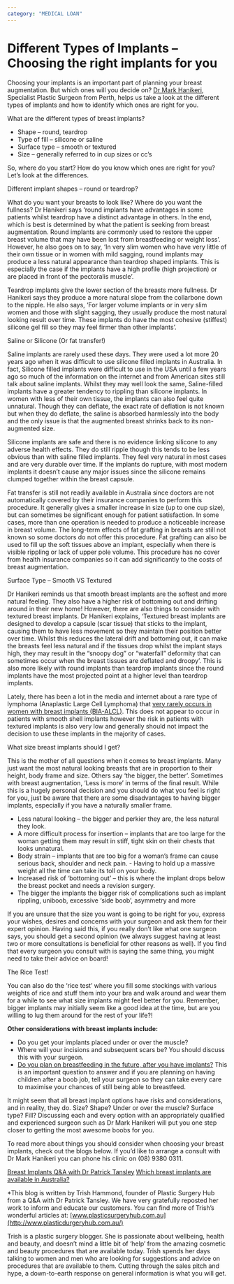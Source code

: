 ```yaml
---
category: "MEDICAL LOAN"
---
```


# Different Types of Implants – Choosing the right implants for you

Choosing your implants is an important part of planning your breast augmentation. But which ones will you decide on? [Dr Mark Hanikeri](https://www.plasticsurgeryhub.com.au/psh-directory/plastic-surgeons/mr-mark-hanikeri/), Specialist Plastic Surgeon from Perth, helps us take a look at the different types of implants and how to identify which ones are right for you.

What are the different types of breast implants?

- Shape – round, teardrop
- Type of fill – silicone or saline
- Surface type – smooth or textured
- Size – generally referred to in cup sizes or cc’s

So, where do you start? How do you know which ones are right for you? Let’s look at the differences.

Different implant shapes – round or teardrop?

What do you want your breasts to look like? Where do you want the fullness? Dr Hanikeri says ‘round implants have advantages in some patients whilst teardrop have a distinct advantage in others. In the end, which is best is determined by what the patient is seeking from breast augmentation. Round implants are commonly used to restore the upper breast volume that may have been lost from breastfeeding or weight loss’. However, he also goes on to say, ‘In very slim women who have very little of their own tissue or in women with mild sagging, round implants may produce a less natural appearance than teardrop shaped implants. This is especially the case if the implants have a high profile (high projection) or are placed in front of the pectoralis muscle’.

Teardrop implants give the lower section of the breasts more fullness. Dr Hanikeri says they produce a more natural slope from the collarbone down to the nipple. He also says, ‘For larger volume implants or in very slim women and those with slight sagging, they usually produce the most natural looking result over time. These implants do have the most cohesive (stiffest) silicone gel fill so they may feel firmer than other implants’.

Saline or Silicone (Or fat transfer!)

Saline implants are rarely used these days. They were used a lot more 20 years ago when it was difficult to use silicone filled implants in Australia. In fact, Silicone filled implants were difficult to use in the USA until a few years ago so much of the information on the internet and from American sites still talk about saline implants. Whilst they may well look the same, Saline-filled implants have a greater tendency to rippling than silicone implants. In women with less of their own tissue, the implants can also feel quite unnatural. Though they can deflate, the exact rate of deflation is not known but when they do deflate, the saline is absorbed harmlessly into the body and the only issue is that the augmented breast shrinks back to its non-augmented size.

Silicone implants are safe and there is no evidence linking silicone to any adverse health effects. They do still ripple though this tends to be less obvious than with saline filled implants. They feel very natural in most cases and are very durable over time. If the implants do rupture, with most modern implants it doesn’t cause any major issues since the silicone remains clumped together within the breast capsule.

Fat transfer is still not readily available in Australia since doctors are not automatically covered by their insurance companies to perform this procedure. It generally gives a smaller increase in size (up to one cup size), but can sometimes be significant enough for patient satisfaction. In some cases, more than one operation is needed to produce a noticeable increase in breast volume. The long-term effects of fat grafting in breasts are still not known so some doctors do not offer this procedure. Fat grafting can also be used to fill up the soft tissues above an implant, especially when there is visible rippling or lack of upper pole volume. This procedure has no cover from health insurance companies so it can add significantly to the costs of breast augmentation.

Surface Type – Smooth VS Textured

Dr Hanikeri reminds us that smooth breast implants are the softest and more natural feeling. They also have a higher risk of bottoming out and drifting around in their new home! However, there are also things to consider with textured breast implants. Dr Hanikeri explains, ‘Textured breast implants are designed to develop a capsule (scar tissue) that sticks to the implant, causing them to have less movement so they maintain their position better over time. Whilst this reduces the lateral drift and bottoming out, it can make the breasts feel less natural and if the tissues drop whilst the implant stays high, they may result in the “snoopy dog” or “waterfall” deformity that can sometimes occur when the breast tissues are deflated and droopy’. This is also more likely with round implants than teardrop implants since the round implants have the most projected point at a higher level than teardrop implants.

Lately, there has been a lot in the media and internet about a rare type of lymphoma (Anaplastic Large Cell Lymphoma) that [very rarely occurs in women with breast implants (BIA-ALCL)](https://www.plasticsurgeryhub.com.au/the-link-between-breast-implants-and-cancer/). This does not appear to occur in patients with smooth shell implants however the risk in patients with textured implants is also very low and generally should not impact the decision to use these implants in the majority of cases.

What size breast implants should I get?

This is the mother of all questions when it comes to breast implants. Many just want the most natural looking breasts that are in proportion to their height, body frame and size. Others say ‘the bigger, the better’. Sometimes with breast augmentation, ‘Less is more’ in terms of the final result. While this is a hugely personal decision and you should do what you feel is right for you, just be aware that there are some disadvantages to having bigger implants, especially if you have a naturally smaller frame.

- Less natural looking – the bigger and perkier they are, the less natural they look.
- A more difficult process for insertion – implants that are too large for the woman getting them may result in stiff, tight skin on their chests that looks unnatural.
- Body strain – implants that are too big for a woman’s frame can cause serious back, shoulder and neck pain. - Having to hold up a massive weight all the time can take its toll on your body.
- Increased risk of ‘bottoming out’ – this is where the implant drops below the breast pocket and needs a revision surgery.
- The bigger the implants the bigger risk of complications such as implant rippling, uniboob, excessive ‘side boob’, asymmetry and more

If you are unsure that the size you want is going to be right for you, express your wishes, desires and concerns with your surgeon and ask them for their expert opinion. Having said this, if you really don’t like what one surgeon says, you should get a second opinion (we always suggest having at least two or more consultations is beneficial for other reasons as well). If you find that every surgeon you consult with is saying the same thing, you might need to take their advice on board!

The Rice Test!

You can also do the ‘rice test’ where you fill some stockings with various weights of rice and stuff them into your bra and walk around and wear them for a while to see what size implants might feel better for you. Remember, bigger implants may initially seem like a good idea at the time, but are you willing to lug them around for the rest of your life?!

**Other considerations with breast implants include:**

- Do you get your implants placed under or over the muscle?
- Where will your incisions and subsequent scars be? You should discuss this with your surgeon.
- [Do you plan on breastfeeding in the future, after you have implants?](https://www.plasticsurgeryhub.com.au/breastfeeding-after-breast-augmentation/) This is an important question to answer and if you are planning on having children after a boob job, tell your surgeon so they can take every care to maximise your chances of still being able to breastfeed.

It might seem that all breast implant options have risks and considerations, and in reality, they do. Size? Shape? Under or over the muscle? Surface type? Fill? Discussing each and every option with an appropriately qualified and experienced surgeon such as Dr Mark Hanikeri will put you one step closer to getting the most awesome boobs for you.

To read more about things you should consider when choosing your breast implants, check out the blogs below. If you’d like to arrange a consult with Dr Mark Hanikeri you can phone his clinic on (08) 9380 0311.

[Breast Implants Q&A with Dr Patrick Tansley](https://www.plasticsurgeryhub.com.au/breast-implants-dr-patrick-tansley/)
[Which breast implants are available in Australia?](https://www.plasticsurgeryhub.com.au/which-breast-implants-are-available-in-australia/)

\*This blog is written by Trish Hammond, founder of Plastic Surgery Hub from a Q&A with Dr Patrick Tansley. We have very gratefully reposted her work to inform and educate our customers. You can find more of Trish’s wonderful articles at: [www.plasticsurgeryhub.com.au](http://www.plasticdurgeryhub.com.au/)

Trish is a plastic surgery blogger. She is passionate about wellbeing, health and beauty, and doesn’t mind a little bit of ‘help’ from the amazing cosmetic and beauty procedures that are available today. Trish spends her days talking to women and men who are looking for suggestions and advice on procedures that are available to them. Cutting through the sales pitch and hype, a down-to-earth response on general information is what you will get.
